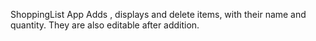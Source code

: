 ShoppingList App
Adds , displays and delete items, with their name and quantity. They are also editable after addition.
